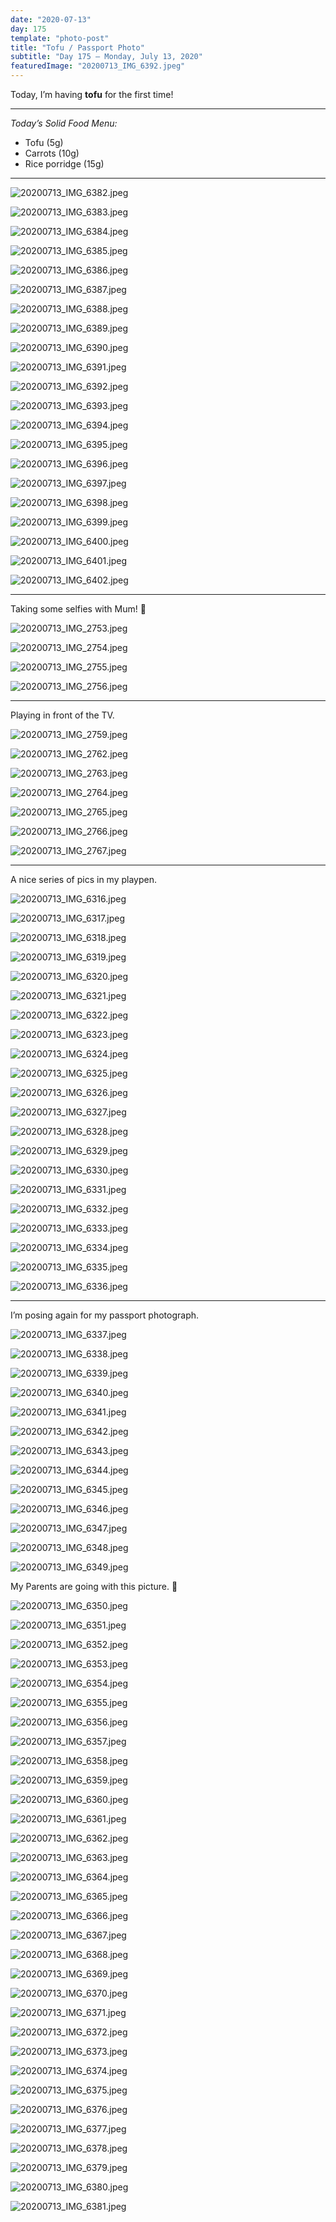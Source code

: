 ```yaml
---
date: "2020-07-13"
day: 175
template: "photo-post"
title: "Tofu / Passport Photo"
subtitle: "Day 175 – Monday, July 13, 2020"
featuredImage: "20200713_IMG_6392.jpeg"
---
```


Today, I’m having **tofu** for the first time!

<hr />

_Today’s Solid Food Menu:_

- Tofu (5g)
- Carrots (10g)
- Rice porridge (15g)

<hr />

![20200713_IMG_6382.jpeg](20200713_IMG_6382.jpeg)

![20200713_IMG_6383.jpeg](20200713_IMG_6383.jpeg)

![20200713_IMG_6384.jpeg](20200713_IMG_6384.jpeg)

![20200713_IMG_6385.jpeg](20200713_IMG_6385.jpeg)

![20200713_IMG_6386.jpeg](20200713_IMG_6386.jpeg)

![20200713_IMG_6387.jpeg](20200713_IMG_6387.jpeg)

![20200713_IMG_6388.jpeg](20200713_IMG_6388.jpeg)

![20200713_IMG_6389.jpeg](20200713_IMG_6389.jpeg)

![20200713_IMG_6390.jpeg](20200713_IMG_6390.jpeg)

![20200713_IMG_6391.jpeg](20200713_IMG_6391.jpeg)

![20200713_IMG_6392.jpeg](20200713_IMG_6392.jpeg)

![20200713_IMG_6393.jpeg](20200713_IMG_6393.jpeg)

![20200713_IMG_6394.jpeg](20200713_IMG_6394.jpeg)

![20200713_IMG_6395.jpeg](20200713_IMG_6395.jpeg)

![20200713_IMG_6396.jpeg](20200713_IMG_6396.jpeg)

![20200713_IMG_6397.jpeg](20200713_IMG_6397.jpeg)

![20200713_IMG_6398.jpeg](20200713_IMG_6398.jpeg)

![20200713_IMG_6399.jpeg](20200713_IMG_6399.jpeg)

![20200713_IMG_6400.jpeg](20200713_IMG_6400.jpeg)

![20200713_IMG_6401.jpeg](20200713_IMG_6401.jpeg)

![20200713_IMG_6402.jpeg](20200713_IMG_6402.jpeg)

<hr />

Taking some selfies with Mum! 🤳

![20200713_IMG_2753.jpeg](20200713_IMG_2753.jpeg)

![20200713_IMG_2754.jpeg](20200713_IMG_2754.jpeg)

![20200713_IMG_2755.jpeg](20200713_IMG_2755.jpeg)

![20200713_IMG_2756.jpeg](20200713_IMG_2756.jpeg)

<hr />

Playing in front of the TV.

![20200713_IMG_2759.jpeg](20200713_IMG_2759.jpeg)

![20200713_IMG_2762.jpeg](20200713_IMG_2762.jpeg)

![20200713_IMG_2763.jpeg](20200713_IMG_2763.jpeg)

![20200713_IMG_2764.jpeg](20200713_IMG_2764.jpeg)

![20200713_IMG_2765.jpeg](20200713_IMG_2765.jpeg)

![20200713_IMG_2766.jpeg](20200713_IMG_2766.jpeg)

![20200713_IMG_2767.jpeg](20200713_IMG_2767.jpeg)

<hr />

A nice series of pics in my playpen.

![20200713_IMG_6316.jpeg](20200713_IMG_6316.jpeg)

![20200713_IMG_6317.jpeg](20200713_IMG_6317.jpeg)

![20200713_IMG_6318.jpeg](20200713_IMG_6318.jpeg)

![20200713_IMG_6319.jpeg](20200713_IMG_6319.jpeg)

![20200713_IMG_6320.jpeg](20200713_IMG_6320.jpeg)

![20200713_IMG_6321.jpeg](20200713_IMG_6321.jpeg)

![20200713_IMG_6322.jpeg](20200713_IMG_6322.jpeg)

![20200713_IMG_6323.jpeg](20200713_IMG_6323.jpeg)

![20200713_IMG_6324.jpeg](20200713_IMG_6324.jpeg)

![20200713_IMG_6325.jpeg](20200713_IMG_6325.jpeg)

![20200713_IMG_6326.jpeg](20200713_IMG_6326.jpeg)

![20200713_IMG_6327.jpeg](20200713_IMG_6327.jpeg)

![20200713_IMG_6328.jpeg](20200713_IMG_6328.jpeg)

![20200713_IMG_6329.jpeg](20200713_IMG_6329.jpeg)

![20200713_IMG_6330.jpeg](20200713_IMG_6330.jpeg)

![20200713_IMG_6331.jpeg](20200713_IMG_6331.jpeg)

![20200713_IMG_6332.jpeg](20200713_IMG_6332.jpeg)

![20200713_IMG_6333.jpeg](20200713_IMG_6333.jpeg)

![20200713_IMG_6334.jpeg](20200713_IMG_6334.jpeg)

![20200713_IMG_6335.jpeg](20200713_IMG_6335.jpeg)

![20200713_IMG_6336.jpeg](20200713_IMG_6336.jpeg)

<hr />

I’m posing again for my passport photograph.

![20200713_IMG_6337.jpeg](20200713_IMG_6337.jpeg)

![20200713_IMG_6338.jpeg](20200713_IMG_6338.jpeg)

![20200713_IMG_6339.jpeg](20200713_IMG_6339.jpeg)

![20200713_IMG_6340.jpeg](20200713_IMG_6340.jpeg)

![20200713_IMG_6341.jpeg](20200713_IMG_6341.jpeg)

![20200713_IMG_6342.jpeg](20200713_IMG_6342.jpeg)

![20200713_IMG_6343.jpeg](20200713_IMG_6343.jpeg)

![20200713_IMG_6344.jpeg](20200713_IMG_6344.jpeg)

![20200713_IMG_6345.jpeg](20200713_IMG_6345.jpeg)

![20200713_IMG_6346.jpeg](20200713_IMG_6346.jpeg)

![20200713_IMG_6347.jpeg](20200713_IMG_6347.jpeg)

![20200713_IMG_6348.jpeg](20200713_IMG_6348.jpeg)

![20200713_IMG_6349.jpeg](20200713_IMG_6349.jpeg)

My Parents are going with this picture. 👶

![20200713_IMG_6350.jpeg](20200713_IMG_6350.jpeg)

![20200713_IMG_6351.jpeg](20200713_IMG_6351.jpeg)

![20200713_IMG_6352.jpeg](20200713_IMG_6352.jpeg)

![20200713_IMG_6353.jpeg](20200713_IMG_6353.jpeg)

![20200713_IMG_6354.jpeg](20200713_IMG_6354.jpeg)

![20200713_IMG_6355.jpeg](20200713_IMG_6355.jpeg)

![20200713_IMG_6356.jpeg](20200713_IMG_6356.jpeg)

![20200713_IMG_6357.jpeg](20200713_IMG_6357.jpeg)

![20200713_IMG_6358.jpeg](20200713_IMG_6358.jpeg)

![20200713_IMG_6359.jpeg](20200713_IMG_6359.jpeg)

![20200713_IMG_6360.jpeg](20200713_IMG_6360.jpeg)

![20200713_IMG_6361.jpeg](20200713_IMG_6361.jpeg)

![20200713_IMG_6362.jpeg](20200713_IMG_6362.jpeg)

![20200713_IMG_6363.jpeg](20200713_IMG_6363.jpeg)

![20200713_IMG_6364.jpeg](20200713_IMG_6364.jpeg)

![20200713_IMG_6365.jpeg](20200713_IMG_6365.jpeg)

![20200713_IMG_6366.jpeg](20200713_IMG_6366.jpeg)

![20200713_IMG_6367.jpeg](20200713_IMG_6367.jpeg)

![20200713_IMG_6368.jpeg](20200713_IMG_6368.jpeg)

![20200713_IMG_6369.jpeg](20200713_IMG_6369.jpeg)

![20200713_IMG_6370.jpeg](20200713_IMG_6370.jpeg)

![20200713_IMG_6371.jpeg](20200713_IMG_6371.jpeg)

![20200713_IMG_6372.jpeg](20200713_IMG_6372.jpeg)

![20200713_IMG_6373.jpeg](20200713_IMG_6373.jpeg)

![20200713_IMG_6374.jpeg](20200713_IMG_6374.jpeg)

![20200713_IMG_6375.jpeg](20200713_IMG_6375.jpeg)

![20200713_IMG_6376.jpeg](20200713_IMG_6376.jpeg)

![20200713_IMG_6377.jpeg](20200713_IMG_6377.jpeg)

![20200713_IMG_6378.jpeg](20200713_IMG_6378.jpeg)

![20200713_IMG_6379.jpeg](20200713_IMG_6379.jpeg)

![20200713_IMG_6380.jpeg](20200713_IMG_6380.jpeg)

![20200713_IMG_6381.jpeg](20200713_IMG_6381.jpeg)
